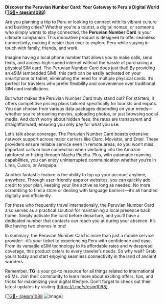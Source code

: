 **Discover the Peruvian Number Card: Your Gateway to Peru's Digital World [[TG💪+ @esim1088](https://t.me/s/esim1088)]**

Are you planning a trip to Peru or looking to connect with its vibrant culture and bustling cities? Whether you're a tourist, a digital nomad, or someone who simply wants to stay connected, the **Peruvian Number Card** is your ultimate companion. This innovative product is designed to offer seamless connectivity, making it easier than ever to explore Peru while staying in touch with family, friends, and work.

Imagine having a local phone number that allows you to make calls, send texts, and access high-speed internet without the hassle of purchasing a physical SIM card. The Peruvian Number Card does just that! By providing an eSIM (embedded SIM), this card can be easily activated on your smartphone or tablet, eliminating the need for multiple physical cards. It’s perfect for travelers who prefer flexibility and convenience over traditional SIM card installations.

But what makes the Peruvian Number Card truly stand out? For starters, it offers competitive pricing plans tailored specifically for tourists and expats. You can choose from various data packages depending on your needs—whether you’re streaming movies, uploading photos, or just browsing social media. And don’t worry about hidden fees; the rates are transparent and straightforward, ensuring you only pay for what you use.

Let’s talk about coverage. The Peruvian Number Card boasts extensive network support across major carriers like Claro, Movistar, and Entel. These providers ensure reliable service even in remote areas, so you won’t miss important calls or lose connection when venturing into the Amazon rainforest or hiking through Machu Picchu. Plus, with automatic roaming capabilities, you can enjoy uninterrupted communication whether you’re in Lima, Cusco, or Arequipa.

Another fantastic feature is the ability to top up your account anytime, anywhere. Through user-friendly apps or websites, you can quickly add credit to your plan, keeping your line active as long as needed. No more scrambling to find a store or dealing with language barriers—it’s all handled digitally and efficiently.

For those who frequently travel internationally, the Peruvian Number Card also serves as a practical solution for maintaining a local presence back home. Simply activate the card before departure, and you’ll have a dedicated number that contacts can reach you at during your absence. It’s like having two phones in one!

In summary, the Peruvian Number Card is more than just a mobile service provider—it’s your ticket to experiencing Peru with confidence and ease. From its versatile eSIM technology to its affordable rates and widespread coverage, this product caters to every traveler’s needs. So why wait? Grab yours today and start enjoying seamless connectivity in the land of ancient wonders.

Remember, **TG** is your go-to resource for all things related to international eSIMs. Join their community to learn more about exciting offers, tips, and tricks for maximizing your digital lifestyle. Don’t forget to check out their latest updates by visiting [https://t.me/s/esim1088].

[[TG💪+ @esim1088](https://t.me/s/esim1088) ![Image](https://i.postimg.cc/Y0z9fWf4/image.png)]